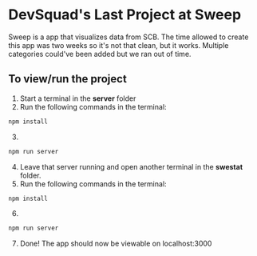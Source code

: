 # DevSquad's Last Project at **</Salt>** Sweep 

Sweep is a app that visualizes data from SCB. The time allowed to create this app was two weeks so it's not that clean, but it works. Multiple categories could've been added but we ran out of time.

## To view/run the project

1. Start a terminal in the **server** folder
2. Run the following commands in the terminal:
```bash
npm install
```
3. 
```bash
npm run server
```
4. Leave that server running and open another terminal in the **swestat** folder.
5. Run the following commands in the terminal:
```bash
npm install
```
6. 
```bash
npm run server
```
7. Done! The app should now be viewable on localhost:3000
